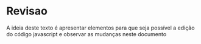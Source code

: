 # Revisao
A ideia deste texto é apresentar elementos para que seja possível a edição do código javascript e observar as mudanças neste documento
